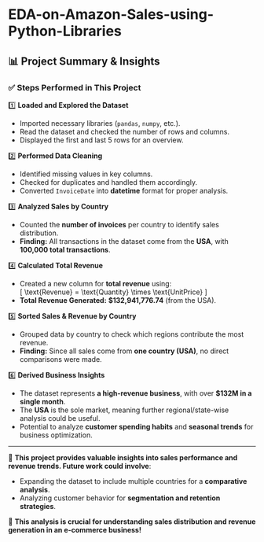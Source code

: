 # EDA-on-Amazon-Sales-using-Python-Libraries


## 📊 **Project Summary & Insights**  

### ✅ **Steps Performed in This Project**  

1️⃣ **Loaded and Explored the Dataset**  
- Imported necessary libraries (`pandas`, `numpy`, etc.).  
- Read the dataset and checked the number of rows and columns.  
- Displayed the first and last 5 rows for an overview.  

2️⃣ **Performed Data Cleaning**  
- Identified missing values in key columns.  
- Checked for duplicates and handled them accordingly.  
- Converted `InvoiceDate` into **datetime** format for proper analysis.  

3️⃣ **Analyzed Sales by Country**  
- Counted the **number of invoices** per country to identify sales distribution.  
- **Finding:** All transactions in the dataset come from the **USA**, with **100,000 total transactions**.  

4️⃣ **Calculated Total Revenue**  
- Created a new column for **total revenue** using:  
  \[
  \text{Revenue} = \text{Quantity} \times \text{UnitPrice}
  \]  
- **Total Revenue Generated:** **$132,941,776.74** (from the USA).  

5️⃣ **Sorted Sales & Revenue by Country**  
- Grouped data by country to check which regions contribute the most revenue.  
- **Finding:** Since all sales come from **one country (USA)**, no direct comparisons were made.  

6️⃣ **Derived Business Insights**  
- The dataset represents **a high-revenue business**, with over **$132M in a single month**.  
- The **USA** is the sole market, meaning further regional/state-wise analysis could be useful.  
- Potential to analyze **customer spending habits** and **seasonal trends** for business optimization.  

---

🔹 **This project provides valuable insights into sales performance and revenue trends. Future work could involve**:  
- Expanding the dataset to include multiple countries for a **comparative analysis**.  
- Analyzing customer behavior for **segmentation and retention strategies**.  

🚀 **This analysis is crucial for understanding sales distribution and revenue generation in an e-commerce business!**  

